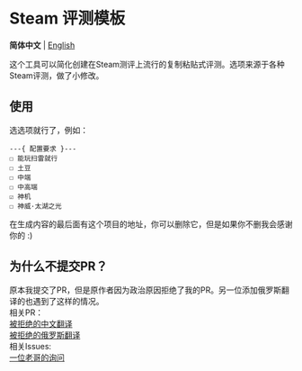# Steam 评测模板

**简体中文** | [English](./README_EN.md)

这个工具可以简化创建在Steam测评上流行的复制粘贴式评测。选项来源于各种Steam评测，做了小修改。

## 使用

选选项就行了，例如：

```plaintext
---{ 配置要求 }---
☐ 能玩扫雷就行
☐ 土豆
☐ 中端
☐ 中高端
☑ 神机
☐ 神威·太湖之光
```

在生成内容的最后面有这个项目的地址，你可以删除它，但是如果你不删我会感谢你的 :)

## 为什么不提交PR？

原本我提交了PR，但是原作者因为政治原因拒绝了我的PR。另一位添加俄罗斯翻译的也遇到了这样的情况。  
相关PR：  
[被拒绝的中文翻译](https://github.com/VojtaStruhar/steam-review-template/pull/22)  
[被拒绝的俄罗斯翻译](https://github.com/VojtaStruhar/steam-review-template/pull/26)  
相关Issues:  
[一位老哥的询问](https://github.com/VojtaStruhar/steam-review-template/issues/25)
